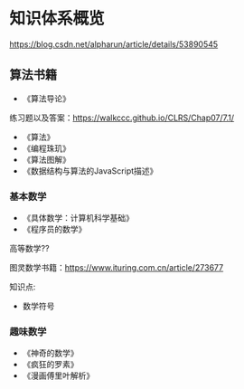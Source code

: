 
# 知识体系概览

<https://blog.csdn.net/alpharun/article/details/53890545>

## 算法书籍

- 《算法导论》

练习题以及答案：<https://walkccc.github.io/CLRS/Chap07/7.1/>

- 《算法》
- 《编程珠玑》
- 《算法图解》
- 《数据结构与算法的JavaScript描述》

### 基本数学

- 《具体数学：计算机科学基础》
- 《程序员的数学》

高等数学??

图灵数学书籍：<https://www.ituring.com.cn/article/273677>

知识点:

- 数学符号

### 趣味数学

- 《神奇的数学》
- 《疯狂的罗素》
- 《漫画傅里叶解析》
